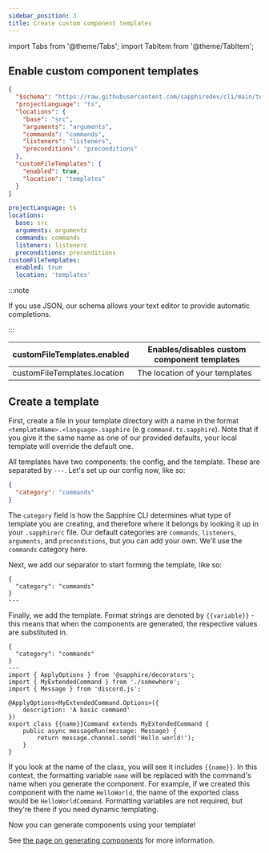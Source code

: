 ```yaml
---
sidebar_position: 3
title: Create custom component templates
---
```


import Tabs from '@theme/Tabs'; import TabItem from '@theme/TabItem';

## Enable custom component templates

<Tabs groupId="config-language-choice">
<TabItem value="json" label="JSON" default>

```json {11-14}
{
  "$schema": "https://raw.githubusercontent.com/sapphiredev/cli/main/templates/schemas/.sapphirerc.scheme.json",
  "projectLanguage": "ts",
  "locations": {
    "base": "src",
    "arguments": "arguments",
    "commands": "commands",
    "listeners": "listeners",
    "preconditions": "preconditions"
  },
  "customFileTemplates": {
    "enabled": true,
    "location": "templates"
  }
}
```

</TabItem>

<TabItem value="yaml" label="YAML">

```yaml {8-10}
projectLanguage: ts
locations:
  base: src
  arguments: arguments
  commands: commands
  listeners: listeners
  preconditions: preconditions
customFileTemplates:
  enabled: true
  location: 'templates'
```

</TabItem>
</Tabs>

:::note

If you use JSON, our schema allows your text editor to provide automatic completions.

:::

| customFileTemplates.enabled  | Enables/disables custom component templates |
| ---------------------------- | ------------------------------------------- |
| customFileTemplates.location | The location of your templates              |

## Create a template

First, create a file in your template directory with a name in the format `<templateName>.<language>.sapphire` (e.g
`command.ts.sapphire`). Note that if you give it the same name as one of our provided defaults, your local template will
override the default one.

All templates have two components: the config, and the template. These are separated by `---`. Let's set up our config
now, like so:

```json
{
  "category": "commands"
}
```

The `category` field is how the Sapphire CLI determines what type of template you are creating, and therefore where it
belongs by looking it up in your `.sapphirerc` file. Our default categories are `commands`, `listeners`, `arguments`,
and `preconditions`, but you can add your own. We'll use the `commands` category here.

Next, we add our separator to start forming the template, like so:

```
{
  "category": "commands"
}
---
```

Finally, we add the template. Format strings are denoted by `{{variable}}` - this means that when the components are
generated, the respective values are substituted in.

```
{
  "category": "commands"
}
---
import { ApplyOptions } from '@sapphire/decorators';
import { MyExtendedCommand } from './somewhere';
import { Message } from 'discord.js';

@ApplyOptions<MyExtendedCommand.Options>({
	description: 'A basic command'
})
export class {{name}}Command extends MyExtendedCommand {
	public async messageRun(message: Message) {
		return message.channel.send('Hello world!');
	}
}

```

If you look at the name of the class, you will see it includes `{{name}}`. In this context, the formatting variable
`name` will be replaced with the command's name when you generate the component. For example, if we created this
component with the name `HelloWorld`, the name of the exported class would be `HelloWorldCommand`. Formatting variables
are not required, but they're there if you need dynamic templating.

Now you can generate components using your template!

See [the page on generating components][generating-components] for more information.

[generating-components]: ./generating-components.md
